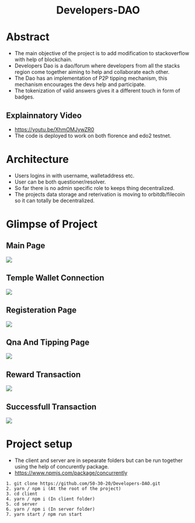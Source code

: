 <h1 align="center">Developers-DAO</h1>

# Abstract
* The main objective of the project is to add modification to stackoverflow with help of blockchain. 
* Developers Dao is a dao/forum where developers from all the stacks region come together aiming to help and collaborate each other. 
* The Dao has an implementation of P2P tipping mechanism, this mechanism encourages the devs help and participate.
* The tokenization of valid answers gives it a different touch in form of badges. 

## Explainnatory Video
* https://youtu.be/XhmOMJywZR0
* The code is deployed to work on both florence and edo2 testnet.

# Architecture
* Users logins in with username, walletaddress etc.
* User can be both questioner/resolver.
* So far there is no admin specific role to keeps thing decentralized.
* The projects data storage and reterivation is moving to orbitdb/filecoin so it can totally be decentralized.

# Glimpse of Project
## Main Page
<img src="https://i.ibb.co/6FnMvDG/Main-PTezos.png" /><br/>

## Temple Wallet Connection
<img src="https://i.ibb.co/TLx0Pxh/Con-Wallet-Tezos.png" /><br/>

## Registeration Page
<img src="https://i.ibb.co/SJtQrs1/register-Tezos.png" /><br/>

## Qna And Tipping Page
<img src="https://i.ibb.co/Z6KR0zM/Que-Ans-Tezos.png" /><br/>

## Reward Transaction
<img src="https://i.ibb.co/S3Hk1qd/send-MTezos.png" /><br/>

## Successfull Transaction
<img src="https://i.ibb.co/WtJmXgd/Whats-App-Image-2021-08-22-at-03-50-42.jpg" /><br/>

# Project setup
* The client and server are in sepearate folders but can be run together using the help of concurently package.
* https://www.npmjs.com/package/concurrently

```
1. git clone https://github.com/50-30-20/Developers-DAO.git
2. yarn / npm i (At the root of the project)
3. cd client 
4. yarn / npm i (In client folder)
5. cd server 
6. yarn / npm i (In server folder)
7. yarn start / npm run start
```


